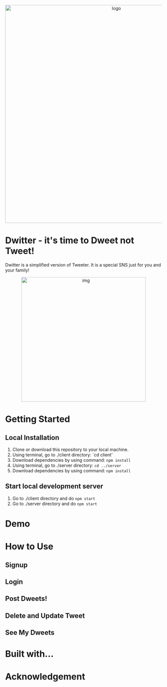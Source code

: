 
<p align="center">
  <img src="https://user-images.githubusercontent.com/54789857/127755707-36ea1299-a9fa-4001-a2fd-f3369c9dc16a.png" width="700" title="logo">
</p>

# Dwitter - it's time to Dweet not Tweet!

Dwitter is a simplified version of Tweeter. It is a special SNS just for you and your family!

<p align="center">
  <img src="https://user-images.githubusercontent.com/54789857/127755721-a06870c2-946f-48bc-986a-923ce52cdfc8.png" height="400" title="img">
</p>

# Getting Started

## Local Installation
1. Clone or download this repository to your local machine.
2. Using terminal, go to ./client directory: `cd client'
3. Download dependencies by using command: `npm install`
4. Using terminal, go to  ./server directory: `cd ../server`
5. Download dependencies by using command: `npm install`

## Start local development server
1. Go to ./client directory and do `npm start`
2. Go to ./server directory and do `npm start`

# Demo

# How to Use

## Signup

## Login

## Post Dweets!

## Delete and Update Tweet

## See My Dweets

# Built with...

# Acknowledgement
